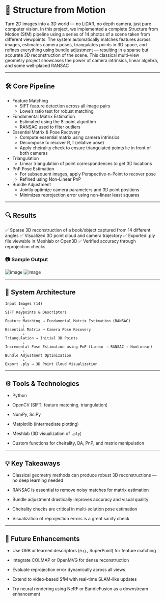 # 🧠 Structure from Motion

Turn 2D images into a 3D world — no LiDAR, no depth camera, just pure computer vision.
In this project, we implemented a complete Structure from Motion (SfM) pipeline using a series of 14 photos of a scene taken from different viewpoints. The system automatically matches features across images, estimates camera poses, triangulates points in 3D space, and refines everything using bundle adjustment — resulting in a sparse but accurate 3D reconstruction of the scene.
This classical multi-view geometry project showcases the power of camera intrinsics, linear algebra, and some well-placed RANSAC

---

## 🛠️ Core Pipeline

- Feature Matching
  * SIFT feature detection across all image pairs
  * Lowe’s ratio test for robust matching
- Fundamental Matrix Estimation
  * Estimated using the 8-point algorithm
  * RANSAC used to filter outliers
- Essential Matrix & Pose Recovery
  * Compute essential matrix using camera intrinsics
  * Decompose to recover R, t (relative pose)
  * Apply cheirality check to ensure triangulated points lie in front of both cameras
- Triangulation
  * Linear triangulation of point correspondences to get 3D locations
- PnP Pose Estimation
  * For subsequent images, apply Perspective-n-Point to recover pose
  * Refined using Non-Linear PnP
- Bundle Adjustment
  * Jointly optimize camera parameters and 3D point positions
  * Minimizes reprojection error using non-linear least squares

---

## 🔍 Results
✅ Sparse 3D reconstruction of a book/object captured from 14 different angles
✅ Visualized 3D point cloud and camera trajectory
✅ Exported .ply file viewable in Meshlab or Open3D
✅ Verified accuracy through reprojection checks
### 📷 Sample Output
![image](https://github.com/user-attachments/assets/4b8b0a1f-88de-47f8-8202-609d312de3f0)
![image](https://github.com/user-attachments/assets/3179bb62-a6b7-471a-8b31-154e134b102b)

---

## 🧱 System Architecture
```
Input Images (14)
        ↓
SIFT Keypoints & Descriptors
        ↓
Feature Matching → Fundamental Matrix Estimation (RANSAC)
        ↓
Essential Matrix → Camera Pose Recovery
        ↓
Triangulation → Initial 3D Points
        ↓
Incremental Pose Estimation using PnP (Linear → RANSAC → Nonlinear)
        ↓
Bundle Adjustment Optimization
        ↓
Export .ply → 3D Point Cloud Visualization
```

---

## ⚙️ Tools & Technologies
- Python

- OpenCV (SIFT, feature matching, triangulation)

- NumPy, SciPy

- Matplotlib (intermediate plotting)

- Meshlab (3D visualization of ```.ply```)

- Custom functions for cheirality, BA, PnP, and matrix manipulation

---

## 💡 Key Takeaways
* Classical geometry methods can produce robust 3D reconstructions — no deep learning needed

* RANSAC is essential to remove noisy matches for matrix estimation

* Bundle adjustment drastically improves accuracy and visual quality

* Cheirality checks are critical in multi-solution pose estimation

* Visualization of reprojection errors is a great sanity check

---

## 🚀 Future Enhancements
* Use ORB or learned descriptors (e.g., SuperPoint) for feature matching

* Integrate COLMAP or OpenMVG for dense reconstruction

* Evaluate reprojection error dynamically across all views

* Extend to video-based SfM with real-time SLAM-like updates

* Try neural rendering using NeRF or BundleFusion as a downstream enhancement

